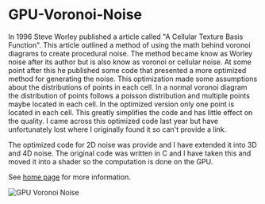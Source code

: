 # GPU-Voronoi-Noise

In 1996 Steve Worley published a article called "A Cellular Texture Basis Function". This article outlined a method of using the math behind voronoi diagrams to create procedural noise. The method became know as Worley noise after its author but is also know as voronoi or cellular noise. At some point after this he published some code that presented a more optimized method for generating the noise.  This optimization made some assumptions about the distributions of points in each cell. In a normal voronoi diagram the distribution of points follows a poisson distribution and multiple points maybe located in each cell. In the optimized version only one point is located in each cell. This greatly simplifies the code and has little effect on the quality. I came across this optimized code last year but have unfortunately lost where I originally found it so can't provide a link.

The optimized code for 2D noise was provide and I have extended it into 3D and 4D noise. The original code was written in C and I have taken this and moved it into a shader so the computation is done on the GPU.

See [home page](https://www.digital-dust.com/single-post/2017/03/16/GPU-Voronoi-noise-in-Unity) for more information.

![GPU Voronoi Noise](https://static.wixstatic.com/media/1e04d5_e8ff77cfe61b43b8a08bf618e356e5a5~mv2.jpg/v1/fill/w_585,h_585,al_c,q_80,usm_0.66_1.00_0.01/1e04d5_e8ff77cfe61b43b8a08bf618e356e5a5~mv2.jpg)

